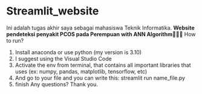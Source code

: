 # Streamlit_website
Ini adalah tugas akhir saya sebagai mahasiswa Teknik Informatika. 
**Website pendeteksi penyakit PCOS pada Perempuan with ANN Algorithm🧑🏾‍⚕️**
How to run?
1. Install anaconda or use python (my version is 3.10)
2. I suggest using the Visual Studio Code
3. Activate the env from terminal, that contains all important libraries that uses (ex: numpy, pandas, matplotlib, tensorflow, etc)
4. And go to your file and you can write this: streamlit run name_file.py
5. finish
Any questions?
Thank you.

